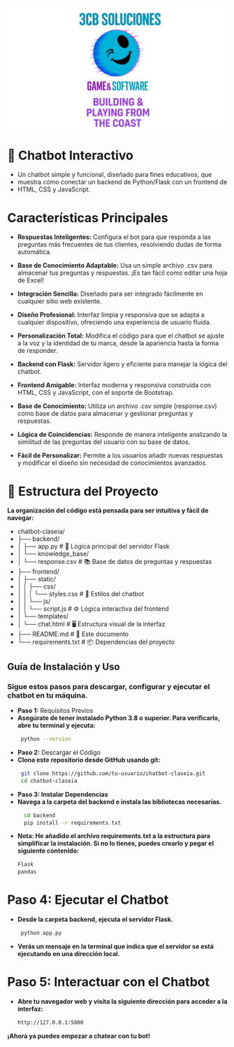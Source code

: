 ![Logo de Google](logo.png)
# 🤖 Chatbot Interactivo
- Un chatbot simple y funcional, diseñado para fines educativos, que 
- muestra cómo conectar un backend de Python/Flask con un frontend de 
- HTML, CSS y JavaScript.

# Características Principales
- **Respuestas Inteligentes:** Configura el bot para que responda a las preguntas más frecuentes de tus clientes, resolviendo dudas de forma automática.

- **Base de Conocimiento Adaptable:** Usa un simple archivo .csv para almacenar tus preguntas y respuestas. ¡Es tan fácil como editar una hoja de Excel!

- **Integración Sencilla:** Diseñado para ser integrado fácilmente en cualquier sitio web existente.

- **Diseño Profesional:** Interfaz limpia y responsiva que se adapta a cualquier dispositivo, ofreciendo una experiencia de usuario fluida.

- **Personalización Total:** Modifica el código para que el chatbot se ajuste a la voz y la identidad de tu marca, desde la apariencia hasta la forma de responder.

- **Backend con Flask:** Servidor ligero y eficiente para manejar la lógica del chatbot.

- **Frontend Amigable:** Interfaz moderna y responsiva construida con HTML, CSS y JavaScript, con el soporte de Bootstrap.

- **Base de Conocimiento:** Utiliza un archivo .csv simple (response.csv) como base de datos para almacenar y gestionar preguntas y respuestas.

- **Lógica de Coincidencias:** Responde de manera inteligente analizando la similitud de las preguntas del usuario con su base de datos.

- **Fácil de Personalizar:** Permite a los usuarios añadir nuevas respuestas y modificar el diseño sin necesidad de conocimientos avanzados.

# 📁 Estructura del Proyecto
**La organización del código está pensada para ser intuitiva y fácil de navegar:**

- chatbot-claseia/
- ├── backend/
- │   ├── app.py                      # 🧠 Lógica principal del servidor Flask
- │   └── knowledge_base/
- │       └── response.csv            # 📚 Base de datos de preguntas y respuestas
- ├── frontend/
- │   ├── static/
- │   │   ├── css/
- │   │   │   └── styles.css          # 🎨 Estilos del chatbot
- │   │   └── js/
- │   │       └── script.js           # ⚙️ Lógica interactiva del frontend
- │   └── templates/
- │       └── chat.html               # 🖥️ Estructura visual de la interfaz
- ├── README.md                       # 📝 Este documento
- └── requirements.txt                # 📦 Dependencias del proyecto

## **Guía de Instalación y Uso**
### **Sigue estos pasos para descargar, configurar y ejecutar el chatbot en tu máquina.**

- **Paso 1:** Requisitos Previos
- **Asegúrate de tener instalado Python 3.8 o superior. Para verificarlo, abre tu terminal y ejecuta:**
  ```bash
   python --version

- **Paso 2:** Descargar el Código
- **Clona este repositorio desde GitHub usando git:**
    ```bash
     git clone https://github.com/tu-usuario/chatbot-claseia.git
     cd chatbot-claseia

- **Paso 3: Instalar Dependencias**
- **Navega a la carpeta del backend e instala las bibliotecas necesarias.**
   ```bash
     cd backend
     pip install -r requirements.txt

- **Nota: He añadido el archivo requirements.txt a la estructura para simplificar la instalación. Si no lo tienes, puedes crearlo y pegar el siguiente contenido:**
   ```bash
   Flask
   pandas

# **Paso 4: Ejecutar el Chatbot**
- **Desde la carpeta backend, ejecuta el servidor Flask.**
  ```bash
   python app.py

- **Verás un mensaje en la terminal que indica que el servidor se está ejecutando en una dirección local.**

# **Paso 5: Interactuar con el Chatbot**
- **Abre tu navegador web y visita la siguiente dirección para acceder a la interfaz:**
   ```bash
   http://127.0.0.1:5000

**¡Ahora ya puedes empezar a chatear con tu bot!**
